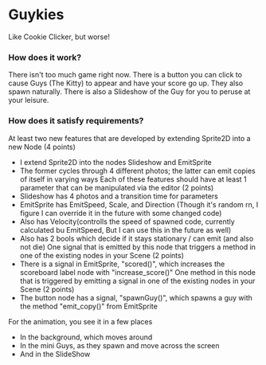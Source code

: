 # Guykies
Like Cookie Clicker, but worse!

### How does it work?
There isn't too much game right now. There is a button you can click to cause Guys (The Kitty) to appear and have your score go up. They also spawn naturally.
There is also a Slideshow of the Guy for you to peruse at your leisure.

### How does it satisfy requirements?

At least two new features that are developed by extending Sprite2D into a new Node (4 points)
- I extend Sprite2D into the nodes Slideshow and EmitSprite
- The former cycles through 4 different photos; the latter can emit copies of itself in varying ways
Each of these features should have at least 1 parameter that can be manipulated via the editor (2 points)
- Slideshow has 4 photos and a transition time for parameters
- EmitSprite has EmitSpeed, Scale, and Direction (Though it's random rn, I figure I can override it in the future with some changed code)
- Also has Velocity(controlls the speed of spawned code, currently calculated bu EmitSpeed, But I can use this in the future as well)
- Also has 2 bools which decide if it stays stationary / can emit (and also not die)
One signal that is emitted by this node that triggers a method in one of the existing nodes in your Scene (2 points)
- There is a signal in EmitSprite, "scored()", which increases the scoreboard label node with "increase_score()"
One method in this node that is triggered by emitting a signal in one of the existing nodes in your Scene (2 points)
- The button node has a signal, "spawnGuy()", which spawns a guy with the method "emit_copy()" from EmitSprite

For the animation, you see it in a few places
- In the background, which moves around
- In the mini Guys, as they spawn and move across the screen
- And in the SlideShow

